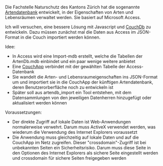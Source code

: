 Die Fachstelle Naturschutz des Kantons Zürich hat die sogenannte [Artendatenbank](http://www.aln.zh.ch/internet/baudirektion/aln/de/naturschutz/naturschutzdaten/tools/arten_db.html#a-content) entwickelt, in der Eigenschaften von Arten und Lebensräumen verwaltet werden. Sie basiert auf Microsoft Access.

Ich will versuchen, eine bessere Lösung mit Javascript und [CouchDb](http://couchdb.apache.org/) zu entwickeln.
Dazu müssen zunächst mal die Daten aus Access im JSON-Format in die Couch importiert werden können.

Idee:
- In Access wird eine Import-mdb erstellt, welche die Tabellen der ArtenDb.mdb einbindet und ein paar wenige weitere anbietet
- Eine [CouchApp](http://couchapp.org) verbindet mit der gewählten Tabelle der Access-Datenbank
- Sie wandelt die Arten- und Lebensraumeigenschaften ins JSON-Format um und importiert sie in die CouchApp der künftigen Artendatenbank, deren Benutzerorberfläche noch zu entwickeln ist
- Später soll aus artendb_import ein Tool entstehen, mit dem Datensammlungen von den jeweiligen Datenherren hinzugefügt oder aktualisiert werden können

Voraussetzungen:
- Der direkte Zugriff auf lokale Daten ist Web-Anwendungen normalerweise verwehrt. Darum muss ActiveX verwendet werden, was wiederum die Verwendung des Internet Explorers voraussetzt
- Die Anwendung muss gleichzeitig auf lokale Daten und auf die CouchApp im Netz zugreifen. Dieser "crossdomain"-Zugriff ist bei unbekannten Seiten ein Sicherheitsrisiko. Darum muss diese Seite in den Optionen des Internet Explorers als sichere Seite eingestellt werden und crossdomain für sichere Seiten freigegeben werden